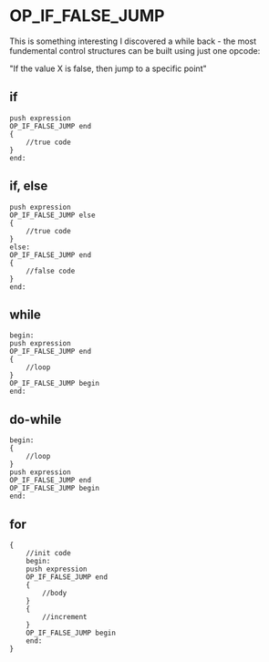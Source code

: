 # OP_IF_FALSE_JUMP

This is something interesting I discovered a while back - the most fundemental control structures can be built using just one opcode:

"If the value X is false, then jump to a specific point"

## if

```
push expression
OP_IF_FALSE_JUMP end
{
	//true code
}
end:
```

## if, else

```
push expression
OP_IF_FALSE_JUMP else
{
	//true code
}
else:
OP_IF_FALSE_JUMP end
{
	//false code
}
end:
```

## while

```
begin:
push expression
OP_IF_FALSE_JUMP end
{
	//loop
}
OP_IF_FALSE_JUMP begin
end:
```

## do-while

```
begin:
{
	//loop
}
push expression
OP_IF_FALSE_JUMP end
OP_IF_FALSE_JUMP begin
end:
```

## for

```
{
	//init code
	begin:
	push expression
	OP_IF_FALSE_JUMP end
	{
		//body
	}
	{
		//increment
	}
	OP_IF_FALSE_JUMP begin
	end:
}
```

